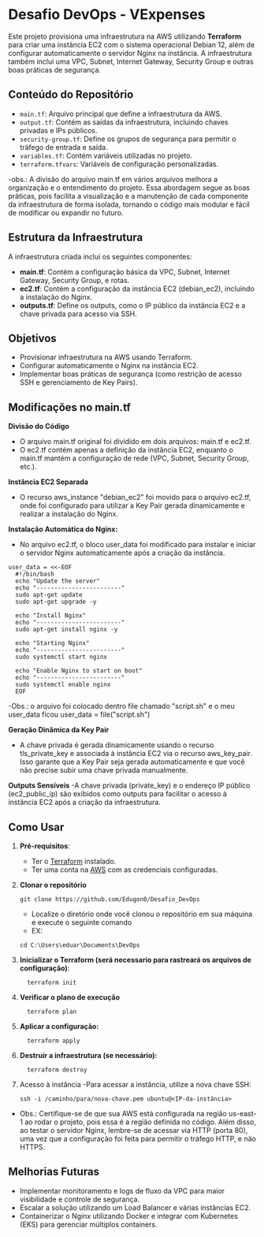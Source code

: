 # Desafio DevOps - VExpenses

Este projeto provisiona uma infraestrutura na AWS utilizando **Terraform** para criar uma instância EC2 com o sistema operacional Debian 12, além de configurar automaticamente o servidor Nginx na instância. A infraestrutura também inclui uma VPC, Subnet, Internet Gateway, Security Group e outras boas práticas de segurança.

## Conteúdo do Repositório

- `main.tf`: Arquivo principal que define a infraestrutura da AWS.
- `output.tf`: Contém as saídas da infraestrutura, incluindo chaves privadas e IPs públicos.
- `security-group.tf`: Define os grupos de segurança para permitir o tráfego de entrada e saída.
- `variables.tf`: Contém variáveis utilizadas no projeto.
- `terraform.tfvars`: Variáveis de configuração personalizadas.

-obs.: A divisão do arquivo main.tf em vários arquivos melhora a organização e o entendimento do projeto. Essa abordagem segue as boas práticas, pois facilita a visualização e a manutenção de cada componente da infraestrutura de forma isolada, tornando o código mais modular e fácil de modificar ou expandir no futuro.

## Estrutura da Infraestrutura

A infraestrutura criada inclui os seguintes componentes:

- **main.tf**: Contém a configuração básica da VPC, Subnet, Internet Gateway, Security Group, e rotas.
- **ec2.tf**: Contém a configuração da instância EC2 (debian_ec2), incluindo a instalação do Nginx.
- **outputs.tf**: Define os outputs, como o IP público da instância EC2 e a chave privada para acesso via SSH.

## Objetivos

- Provisionar infraestrutura na AWS usando Terraform.
- Configurar automaticamente o Nginx na instância EC2.
- Implementar boas práticas de segurança (como restrição de acesso SSH e gerenciamento de Key Pairs).

## Modificações no main.tf
**Divisão do Código**
- O arquivo main.tf original foi dividido em dois arquivos: main.tf e ec2.tf.
- O ec2.tf contém apenas a definição da instância EC2, enquanto o main.tf mantém a configuração de rede (VPC, Subnet, Security Group, etc.).

**Instância EC2 Separada**
- O recurso aws_instance "debian_ec2" foi movido para o arquivo ec2.tf, onde foi configurado para utilizar a Key Pair gerada dinamicamente e realizar a instalação do Nginx.

**Instalação Automática do Nginx:**
- No arquivo ec2.tf, o bloco user_data foi modificado para instalar e iniciar o servidor Nginx automaticamente após a criação da instância.
  
```
user_data = <<-EOF
  #!/bin/bash
  echo "Update the server"
  echo "------------------------"
  sudo apt-get update
  sudo apt-get upgrade -y

  echo "Install Nginx"
  echo "------------------------"
  sudo apt-get install nginx -y
  
  echo "Starting Nginx"
  echo "------------------------"
  sudo systemctl start nginx
  
  echo "Enable Nginx to start on boot"
  echo "------------------------"
  sudo systemctl enable nginx
  EOF
```
-Obs.: o arquivo foi colocado dentro file chamado "script.sh" e o meu user_data ficou user_data = file("script.sh")

**Geração Dinâmica da Key Pair**
- A chave privada é gerada dinamicamente usando o recurso tls_private_key e associada à instância EC2 via o recurso aws_key_pair. Isso garante que a Key Pair seja gerada automaticamente e que você não precise subir uma chave privada manualmente.

**Outputs Sensíveis**
-A chave privada (private_key) e o endereço IP público (ec2_public_ip) são exibidos como outputs para facilitar o acesso à instância EC2 após a criação da infraestrutura.

## Como Usar

1. **Pré-requisitos**:
   - Ter o [Terraform](https://www.terraform.io/downloads.html) instalado.
   - Ter uma conta na [AWS](https://aws.amazon.com/) com as credenciais configuradas.
  
2. **Clonar o repositório**
    ```
    git clone https://github.com/Edugon0/Desafio_DevOps
    ```
   - Localize o diretório onde você clonou o repositório em sua máquina e execute o seguinte comando
    - EX:
     ```
     cd C:\Users\eduar\Documents\DevOps
     ```

3. **Inicializar o Terraform (será necessario para rastreará os arquivos de configuração)**:
   ```
     terraform init
    ```
5. **Verificar o plano de execução**
   ```
     terraform plan
   ```

7. **Aplicar a configuração:**
   ```
     terraform apply
   ```
    
3. **Destruir a infraestrutura (se necessário):**
   ```
     terraform destroy
   ```
4. Acesso à instância
  -Para acessar a instância, utilize a nova chave SSH:
   ```
   ssh -i /caminho/para/nova-chave.pem ubuntu@<IP-da-instância>
   ```
   

- Obs.: Certifique-se de que sua AWS está configurada na região us-east-1 ao rodar o projeto, pois essa é a região definida no código. Além disso, ao testar o servidor Nginx, lembre-se de acessar via HTTP (porta 80), uma vez que a configuração foi feita para permitir o tráfego HTTP, e não HTTPS.


## Melhorias Futuras

- Implementar monitoramento e logs de fluxo da VPC para maior visibilidade e controle de segurança.
- Escalar a solução utilizando um Load Balancer e várias instâncias EC2.
- Containerizar o Nginx utilizando Docker e integrar com Kubernetes (EKS) para gerenciar múltiplos containers.
